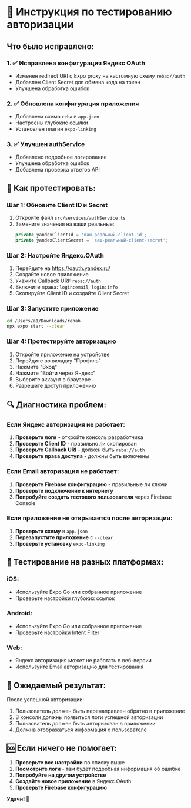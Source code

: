 # 🧪 Инструкция по тестированию авторизации

## Что было исправлено:

### 1. ✅ Исправлена конфигурация Яндекс OAuth
- Изменен redirect URI с Expo proxy на кастомную схему `reba://auth`
- Добавлен Client Secret для обмена кода на токен
- Улучшена обработка ошибок

### 2. ✅ Обновлена конфигурация приложения
- Добавлена схема `reba` в `app.json`
- Настроены глубокие ссылки
- Установлен плагин `expo-linking`

### 3. ✅ Улучшен authService
- Добавлено подробное логирование
- Улучшена обработка ошибок
- Добавлена проверка ответов API

## 🚀 Как протестировать:

### Шаг 1: Обновите Client ID и Secret
1. Откройте файл `src/services/authService.ts`
2. Замените значения на ваши реальные:
   ```typescript
   private yandexClientId = 'ваш-реальный-client-id';
   private yandexClientSecret = 'ваш-реальный-client-secret';
   ```

### Шаг 2: Настройте Яндекс.OAuth
1. Перейдите на https://oauth.yandex.ru/
2. Создайте новое приложение
3. Укажите Callback URI: `reba://auth`
4. Включите права: `login:email`, `login:info`
5. Скопируйте Client ID и создайте Client Secret

### Шаг 3: Запустите приложение
```bash
cd /Users/a1/Downloads/rehab
npx expo start --clear
```

### Шаг 4: Протестируйте авторизацию
1. Откройте приложение на устройстве
2. Перейдите во вкладку "Профиль"
3. Нажмите "Вход"
4. Нажмите "Войти через Яндекс"
5. Выберите аккаунт в браузере
6. Разрешите доступ приложению

## 🔍 Диагностика проблем:

### Если Яндекс авторизация не работает:
1. **Проверьте логи** - откройте консоль разработчика
2. **Проверьте Client ID** - правильно ли скопирован
3. **Проверьте Callback URI** - должен быть `reba://auth`
4. **Проверьте права доступа** - должны быть включены

### Если Email авторизация не работает:
1. **Проверьте Firebase конфигурацию** - правильные ли ключи
2. **Проверьте подключение к интернету**
3. **Попробуйте создать тестового пользователя** через Firebase Console

### Если приложение не открывается после авторизации:
1. **Проверьте схему** в `app.json`
2. **Перезапустите приложение** с `--clear`
3. **Проверьте установку** `expo-linking`

## 📱 Тестирование на разных платформах:

### iOS:
- Используйте Expo Go или собранное приложение
- Проверьте настройки глубоких ссылок

### Android:
- Используйте Expo Go или собранное приложение
- Проверьте настройки Intent Filter

### Web:
- Яндекс авторизация может не работать в веб-версии
- Используйте Email авторизацию для тестирования

## 🎯 Ожидаемый результат:

После успешной авторизации:
1. Пользователь должен быть перенаправлен обратно в приложение
2. В консоли должны появиться логи успешной авторизации
3. Пользователь должен быть авторизован в приложении
4. Должна отображаться информация о пользователе

## 🆘 Если ничего не помогает:

1. **Проверьте все настройки** по списку выше
2. **Посмотрите логи** - там будет подробная информация об ошибке
3. **Попробуйте на другом устройстве**
4. **Создайте новое приложение** в Яндекс.OAuth
5. **Проверьте Firebase конфигурацию**

**Удачи! 🚀**

